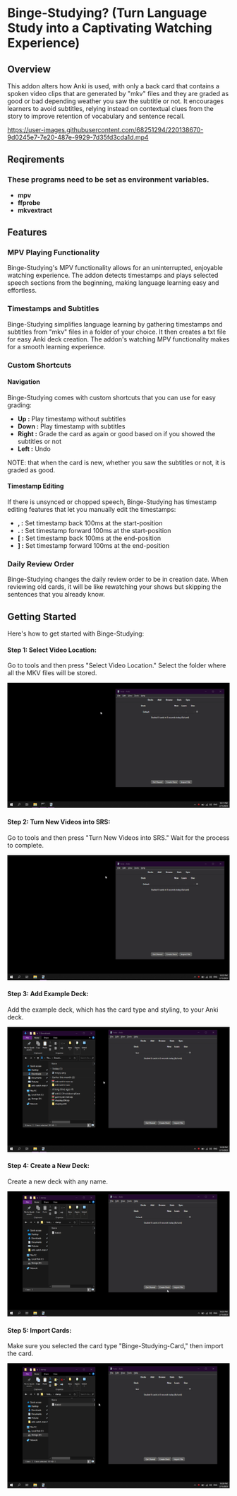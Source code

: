 <h1>Binge-Studying? (Turn Language Study into a Captivating Watching Experience)</h1>
<h2>Overview</h2>
<p>This addon alters how Anki is used, with only a back card that contains a spoken video clips that are generated by "mkv" files and they are graded as good or bad depending weather you saw the subtitle or not. It encourages learners to avoid subtitles, relying instead on contextual clues from the story to improve retention of vocabulary and sentence recall.</p>




https://user-images.githubusercontent.com/68251294/220138670-9d0245e7-7e20-487e-9929-7d35fd3cda1d.mp4


<h2>Reqirements </h2>
<h3>These programs need to be set as environment variables.</h3>
<ul>
  <li><strong>mpv</strong></li>
  <li><strong>ffprobe</strong></li>
  <li><strong>mkvextract</strong></li>
  </ul>
<h2>Features</h2>
<h3>MPV Playing Functionality</h3>
<p>Binge-Studying's MPV functionality allows for an uninterrupted, enjoyable watching experience. The addon detects timestamps and plays selected speech sections from the beginning, making language learning easy and effortless.</p>
<h3>Timestamps and Subtitles</h3>
<p>Binge-Studying simplifies language learning by gathering timestamps and subtitles from "mkv" files in a folder of your choice. It then creates a txt file for easy Anki deck creation. The addon's watching MPV functionality makes for a smooth learning experience.</p>
<h3>Custom Shortcuts</h3>
<h4>Navigation</h4>
<p>Binge-Studying comes with custom shortcuts that you can use for easy grading:</p>
<ul>
  <li><strong>Up :</strong> Play timestamp without subtitles</li>
  <li><strong>Down :</strong> Play timestamp with subtitles</li>
  <li><strong>Right :</strong> Grade the card as again or good based on if you showed the subtitles or not</li>
  <li><strong>Left :</strong> Undo</li>
</ul>
<p>NOTE: that when the card is new, whether you saw the subtitles or not, it is graded as good.</p>
<h4>Timestamp Editing</h4>
<p>If there is unsynced or chopped speech, Binge-Studying has timestamp editing features that let you manually edit the timestamps:</p>
<ul>
  <li><strong>, :</strong> Set timestamp back 100ms at the start-position</li>
  <li><strong>. :</strong> Set timestamp forward 100ms at the start-position</li>
  <li><strong>[ :</strong> Set timestamp back 100ms at the end-position</li>
  <li><strong>] :</strong> Set timestamp forward 100ms at the end-position</li>
</ul>
<h3>Daily Review Order</h3>
<p>Binge-Studying changes the daily review order to be in creation date. When reviewing old cards, it will be like rewatching your shows but skipping the sentences that you already know.</p>

<h2>Getting Started</h2>
<p>Here's how to get started with Binge-Studying:</p>
<h4>Step 1: Select Video Location:</h4>
<p>Go to tools and then press "Select Video Location." Select the folder where all the MKV files will be stored.</p>
<img src="https://github.com/foocaaat/Brain-Language-Upload/blob/main/preview/videofolder.gif">
<h4>Step 2: Turn New Videos into SRS:</h4>
<p>Go to tools and then press "Turn New Videos into SRS." Wait for the process to complete.</p>
<img src="https://github.com/foocaaat/Brain-Language-Upload/blob/main/preview/timestamps.gif">
<h4>Step 3: Add Example Deck:</h4>
<p>Add the example deck, which has the card type and styling, to your Anki deck.</p>
<img src="https://github.com/foocaaat/Brain-Language-Upload/blob/main/preview/dragcardtype.gif">
<h4>Step 4: Create a New Deck:</h4>
<p>Create a new deck with any name.</p>
<img src="https://github.com/foocaaat/Brain-Language-Upload/blob/main/preview/makedeck.gif">
<h4>Step 5: Import Cards:</h4>
<p>Make sure you selected the card type "Binge-Studying-Card," then import the card.</p>
<img src="https://github.com/foocaaat/Brain-Language-Upload/blob/main/preview/dragtxt.gif">
